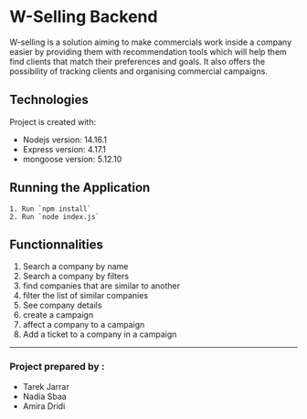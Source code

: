 # W-Selling Backend

W-selling is a solution aiming to make commercials work inside a company easier by providing them with recommendation tools which will help them find clients that match their preferences and goals.
 It also offers the possibility of tracking clients and organising commercial campaigns.

## Technologies

Project is created with:
* Nodejs version: 14.16.1
* Express version: 4.17.1
* mongoose version: 5.12.10


## Running the Application

```
1. Run `npm install`
2. Run `node index.js`
```
## Functionnalities

1. Search a company by name
2. Search a company by filters
3. find companies that are similar to another
4. filter the list of similar companies
5. See company details
6. create a campaign
7. affect a company to a campaign 
8. Add a ticket to a company in a campaign


***

### Project prepared by : 
* Tarek Jarrar
* Nadia Sbaa
* Amira Dridi


